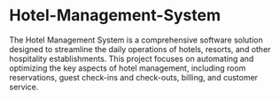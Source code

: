 # Hotel-Management-System
The Hotel Management System is a comprehensive software solution designed to streamline the daily operations of hotels, resorts, and other hospitality establishments. This project focuses on automating and optimizing the key aspects of hotel management, including room reservations, guest check-ins and check-outs, billing, and customer service.
